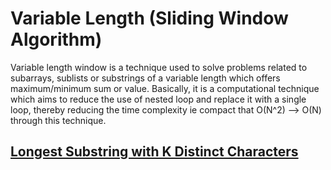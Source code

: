# Variable Length (Sliding Window Algorithm)
Variable length window is a technique used to solve problems related to subarrays, sublists or substrings of a variable length which offers maximum/minimum sum or value. Basically, it is a computational technique which aims to reduce the use of nested loop and replace it with a single loop, thereby reducing the time complexity ie compact that O(N^2) --> O(N) through this technique.


## [Longest Substring with K Distinct Characters](Largest%20Subarray%20Sum%20(K)/readme.md)
